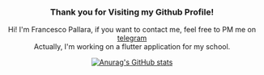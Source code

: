<center>

### Thank you for Visiting my Github Profile!

Hi! I'm Francesco Pallara, if you want to contact me, feel free to PM me on [telegram](https://t.me/FutureGian) <br>
Actually, I'm working on a flutter application for my school. <br>

[![Anurag's GitHub stats](https://github-readme-stats.vercel.app/api?username=FrancescoLFM&show_icons=true&theme=synthwave)](https://github.com/anuraghazra/github-readme-stats)

</center>
